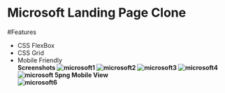 # Microsoft Landing Page Clone
#Features<br>
- CSS FlexBox
- CSS Grid
- Mobile Friendly<br>
<b font-size=20px>Screenshots
![microsoft1](https://user-images.githubusercontent.com/67910259/123899971-d4437300-d985-11eb-8368-7495ba07d814.PNG)
![microsoft2](https://user-images.githubusercontent.com/67910259/123901775-3d78b580-d989-11eb-88a3-70d46d685ffc.PNG)
![microsoft3](https://user-images.githubusercontent.com/67910259/123901933-8fb9d680-d989-11eb-8648-45bf91e2e001.PNG)
![microsoft4](https://user-images.githubusercontent.com/67910259/123902197-0d7de200-d98a-11eb-9d03-a1b967cfc07a.PNG)
![microsoft 5png](https://user-images.githubusercontent.com/67910259/123902587-b9bfc880-d98a-11eb-9f64-b7ecb293da9e.PNG)
<b font-size=20px>Mobile View<br>
![microsoft6](https://user-images.githubusercontent.com/67910259/123902791-14f1bb00-d98b-11eb-9d1c-c843af504984.PNG)


